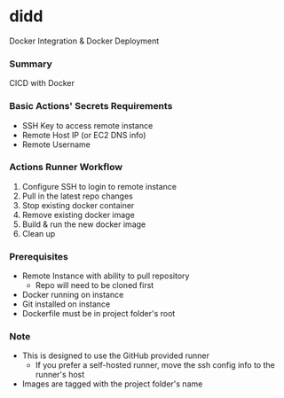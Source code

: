 # didd
Docker Integration & Docker Deployment

### Summary
CICD with Docker

### Basic Actions' Secrets Requirements
* SSH Key to access remote instance
* Remote Host IP (or EC2 DNS info)
* Remote Username

### Actions Runner Workflow
1. Configure SSH to login to remote instance
2. Pull in the latest repo changes
3. Stop existing docker container
4. Remove existing docker image
5. Build & run the new docker image
6. Clean up

### Prerequisites
* Remote Instance with ability to pull repository
  * Repo will need to be cloned first
* Docker running on instance
* Git installed on instance
* Dockerfile must be in project folder's root

### Note
* This is designed to use the GitHub provided runner
  * If you prefer a self-hosted runner, move the ssh config info to the runner's host 
* Images are tagged with the project folder's name